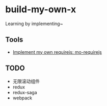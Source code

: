 # build-my-own-x
Learning by implementing~

## Tools
- [Implement my own requirejs: mo-requirejs](https://github.com/Unique111/mo-requirejs)

## TODO
- 无限滚动组件
- redux
- redux-saga
- webpack
